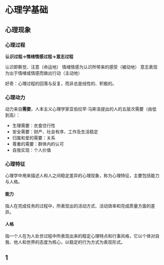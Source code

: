 # 心理学基础

## 心理现象

### 心理过程

**认识过程$\rightarrow$情绪情感过程$\rightarrow$意志过程**

认识即察觉、注意（命运地）
情绪情感为认识所带来的感受（被动地）
意志表现为出于情绪或情感而做出行动（主动地）

好奇：心理过程的回落与反复，而非总是线性的、积极的。

### 心理动力

动力来自**需要**，人本主义心理学家亚伯拉罕$\cdot$马斯洛提出的人的五层次需要（由低到高）：

- 生理需要：衣食住行性
- 安全需要：财产、社会有序、工作及生活稳定
- 归属和爱的需要：关系
- 尊重的需要：群体内的认可
- 自我实现：个人价值

### 心理特征

心理学中用来描述人和人之间稳定差异的心理现象，称为心理特征，主要包括能力与人格。

#### 能力

指人在完成任务的过程中，所表现出的活动方式、活动效率和完成质量方面的差异。

#### 人格

指一个人在为人处世过程中所表现出来的稳定心理特点和行事风格，它以个体对自我、他人和世界的态度为核心，以稳定的行为方式为表现形式。

## 1
